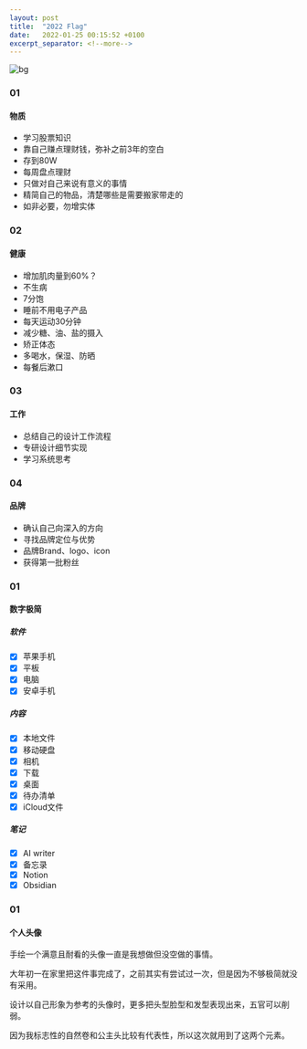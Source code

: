```yaml
---
layout: post
title:  "2022 Flag"
date:   2022-01-25 00:15:52 +0100
excerpt_separator: <!--more-->
---
```

![bg](https://blog.dosth.cool/assets/img/10.png)

<!--more-->

### 01
#### 物质

- 学习股票知识
- 靠自己赚点理财钱，弥补之前3年的空白
- 存到80W
- 每周盘点理财
- 只做对自己来说有意义的事情
- 精简自己的物品，清楚哪些是需要搬家带走的
- 如非必要，勿增实体

### 02
#### 健康

- 增加肌肉量到60%？
- 不生病
- 7分饱
- 睡前不用电子产品
- 每天运动30分钟
- 减少糖、油、盐的摄入
- 矫正体态
- 多喝水，保湿、防晒
- 每餐后漱口


### 03
#### 工作

- 总结自己的设计工作流程
- 专研设计细节实现
- 学习系统思考

### 04
#### 品牌

- 确认自己向深入的方向
- 寻找品牌定位与优势
- 品牌Brand、logo、icon
- 获得第一批粉丝

### 01
#### 数字极简

##### 软件
- [x] 苹果手机
- [x] 平板
- [x] 电脑
- [x] 安卓手机

##### 内容
- [x] 本地文件
- [x] 移动硬盘
- [x] 相机
- [x] 下载
- [x] 桌面
- [x] 待办清单
- [x] iCloud文件

##### 笔记
- [x] AI writer
- [x] 备忘录
- [x] Notion
- [x] Obsidian

### 01
#### 个人头像

手绘一个满意且耐看的头像一直是我想做但没空做的事情。

大年初一在家里把这件事完成了，之前其实有尝试过一次，但是因为不够极简就没有采用。

设计以自己形象为参考的头像时，更多把头型脸型和发型表现出来，五官可以削弱。

因为我标志性的自然卷和公主头比较有代表性，所以这次就用到了这两个元素。
